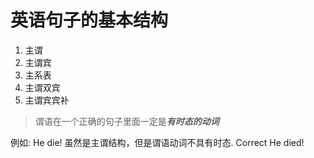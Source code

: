 # 英语句子的基本结构

1. 主谓
2. 主谓宾
3. 主系表
4. 主谓双宾
5. 主谓宾宾补

> 谓语在一个正确的句子里面一定是***有时态的动词***

例如:
He die! 虽然是主谓结构，但是谓语动词不具有时态.
Correct
He died!

